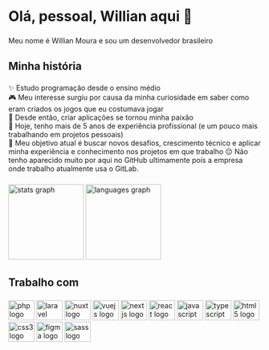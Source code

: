 # Olá, pessoal, Willian aqui 👋 

###

<p>Meu nome é Willian Moura e sou um desenvolvedor brasileiro</p>

###

## Minha história

###

✨  Estudo programação desde o ensino médio<br/>
🎮  Meu interesse surgiu por causa da minha curiosidade em saber como eram criados os jogos que eu costumava jogar<br/>
🧡  Desde então, criar aplicações se tornou minha paixão<br/>
💼  Hoje, tenho mais de 5 anos de experiência profissional (e um pouco mais trabalhando em projetos pessoais)<br/>
🎯  Meu objetivo atual é buscar novos desafios, crescimento técnico e aplicar minha experiência e conhecimento nos projetos em que trabalho
😔  Não tenho aparecido muito por aqui no GitHub ultimamente pois a empresa onde trabalho atualmente usa o GitLab.

###

<div align="left">
  <img src="https://github-readme-stats.vercel.app/api?hide_title=false&hide_rank=false&show_icons=true&include_all_commits=true&count_private=true&disable_animations=false&theme=dracula&locale=en&hide_border=false&username=willian-moura" height="150" alt="stats graph"  />
  <img src="https://github-readme-stats.vercel.app/api/top-langs?exclude_repo=binary-trees-python&locale=en&hide_title=false&layout=compact&card_width=320&langs_count=6&theme=dracula&hide_border=false&username=willian-moura" height="150" alt="languages graph"  />
</div>

###

<h2 align="left">Trabalho com</h2>

###

<div align="left">
  <img src="https://cdn.jsdelivr.net/gh/devicons/devicon/icons/php/php-original.svg" height="40" width="52" alt="php logo"  />
  <img src="https://cdn.jsdelivr.net/gh/devicons/devicon/icons/laravel/laravel-original.svg" height="40" width="52" alt="laravel logo"  />
  <img src="https://cdn.jsdelivr.net/gh/devicons/devicon/icons/nuxtjs/nuxtjs-original.svg" height="40" width="52" alt="nuxt logo"  />
  <img src="https://cdn.jsdelivr.net/gh/devicons/devicon/icons/vuejs/vuejs-original.svg" height="40" width="52" alt="vuejs logo"  />
  <img src="https://cdn.jsdelivr.net/gh/devicons/devicon/icons/nextjs/nextjs-original.svg" height="40" width="52" alt="nextjs logo"  />
  <img src="https://cdn.jsdelivr.net/gh/devicons/devicon/icons/react/react-original.svg" height="40" width="52" alt="react logo"  />
  <img src="https://cdn.jsdelivr.net/gh/devicons/devicon/icons/javascript/javascript-original.svg" height="40" width="52" alt="javascript logo"  />
  <img src="https://cdn.jsdelivr.net/gh/devicons/devicon/icons/typescript/typescript-original.svg" height="40" width="52" alt="typescript logo"  />
  <img src="https://cdn.jsdelivr.net/gh/devicons/devicon/icons/html5/html5-original.svg" height="40" width="52" alt="html5 logo"  />
  <img src="https://cdn.jsdelivr.net/gh/devicons/devicon/icons/css3/css3-original.svg" height="40" width="52" alt="css3 logo"  />
  <img src="https://cdn.jsdelivr.net/gh/devicons/devicon/icons/figma/figma-original.svg" height="40" width="52" alt="figma logo"  />
  <img src="https://cdn.jsdelivr.net/gh/devicons/devicon/icons/sass/sass-original.svg" height="40" width="52" alt="sass logo"  />
</div>
